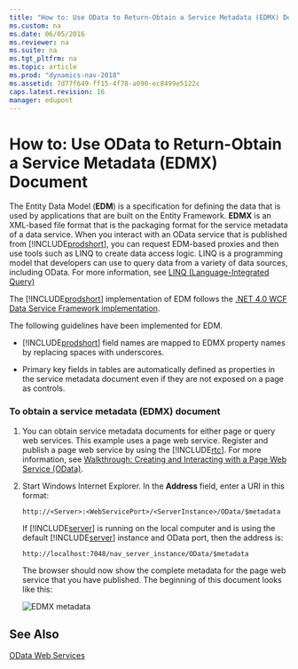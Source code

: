 ```yaml
---
title: "How to: Use OData to Return-Obtain a Service Metadata (EDMX) Document"
ms.custom: na
ms.date: 06/05/2016
ms.reviewer: na
ms.suite: na
ms.tgt_pltfrm: na
ms.topic: article
ms.prod: "dynamics-nav-2018"
ms.assetid: 7d77f649-ff15-4f78-a090-ec8499e5122c
caps.latest.revision: 16
manager: edupont
---
```

# How to: Use OData to Return-Obtain a Service Metadata (EDMX) Document
The Entity Data Model \(**EDM**\) is a specification for defining the data that is used by applications that are built on the Entity Framework. **EDMX** is an XML-based file format that is the packaging format for the service metadata of a data service. When you interact with an OData service that is published from [!INCLUDE[prodshort](../developer/includes/prodshort.md)], you can request EDM-based proxies and then use tools such as LINQ to create data access logic. LINQ is a programming model that developers can use to query data from a variety of data sources, including OData. For more information, see [LINQ \(Language-Integrated Query\)](http://go.microsoft.com/fwlink/?LinkId=230540)  
  
 The [!INCLUDE[prodshort](../developer/includes/prodshort.md)] implementation of EDM follows the [.NET 4.0 WCF Data Service Framework implementation](http://go.microsoft.com/fwlink/?LinkId=214680).  
  
 The following guidelines have been implemented for EDM.  
  
-   [!INCLUDE[prodshort](../developer/includes/prodshort.md)] field names are mapped to EDMX property names by replacing spaces with underscores.  
  
-   Primary key fields in tables are automatically defined as properties in the service metadata document even if they are not exposed on a page as controls.  
  
### To obtain a service metadata \(EDMX\) document  
  
1.  You can obtain service metadata documents for either page or query web services. This example uses a page web service. Register and publish a page web service by using the [!INCLUDE[rtc](../developer/includes/rtc_md.md)]. For more information, see [Walkthrough: Creating and Interacting with a Page Web Service \(OData\)](Walkthrough--Creating-and-Interacting-with-a-Page-Web-Service--OData-.md).  
  
2.  Start Windows Internet Explorer. In the **Address** field, enter a URI in this format:  
  
    ```  
    http://<Server>:<WebServicePort>/<ServerInstance>/OData/$metadata  
    ```  
  
     If [!INCLUDE[server](../developer/includes/server.md)] is running on the local computer and is using the default [!INCLUDE[server](../developer/includes/server.md)] instance and OData port, then the address is:  
  
    ```  
    http://localhost:7048/nav_server_instance/OData/$metadata  
    ```  
  
     The browser should now show the complete metadata for the page web service that you have published. The beginning of this document looks like this:  
  
     ![EDMX metadata](media/EDMX.JPG "EDMX")  
  
## See Also  
 [OData Web Services](OData-Web-Services.md)